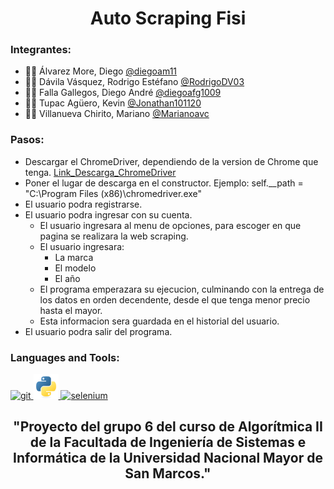 <h1 align="center">Auto Scraping Fisi</h1>

### Integrantes:
- 👩‍💻 Álvarez More, Diego [@diegoam11](https://github.com/diegoam11)
- 👩‍💻 Dávila Vásquez, Rodrigo Estéfano [@RodrigoDV03](https://github.com/RodrigoDV03)
- 👩‍💻 Falla Gallegos, Diego André [@diegoafg1009](https://github.com/diegoafg1009)
- 👩‍💻 Tupac Agüero, Kevin [@Jonathan101120](https://github.com/Jonathan101120)
- 👩‍💻 Villanueva Chirito, Mariano [@Marianoavc](https://github.com/Marianoavc)

### Pasos:
- Descargar el ChromeDriver, dependiendo de la version de Chrome que tenga. [Link_Descarga_ChromeDriver](https://chromedriver.chromium.org/downloads)
- Poner el lugar de descarga en el constructor. Ejemplo: self.__path = "C:\Program Files (x86)\chromedriver.exe"
- El usuario podra registrarse.
- El usuario podra ingresar con su cuenta.
     - El usuario ingresara al menu de opciones, para escoger en que pagina se realizara la web scraping.
     - El usuario ingresara:
        - La marca
        - El modelo
        - El año
     - El programa emperazara su ejecucion, culminando con la entrega de los datos en orden decendente, desde el que tenga menor precio hasta el mayor.
     - Esta informacion sera guardada en el historial del usuario.
 - El usuario podra salir del programa.

<h3 align="left">Languages and Tools:</h3>
<p align="left"> <a href="https://git-scm.com/" target="_blank" rel="noreferrer"> <img src="https://www.vectorlogo.zone/logos/git-scm/git-scm-icon.svg" alt="git" width="40" height="40"/> </a> <a href="https://www.python.org" target="_blank" rel="noreferrer"> <img src="https://raw.githubusercontent.com/devicons/devicon/master/icons/python/python-original.svg" alt="python" width="40" height="40"/> </a> <a href="https://www.selenium.dev" target="_blank" rel="noreferrer"> <img src="https://raw.githubusercontent.com/detain/svg-logos/780f25886640cef088af994181646db2f6b1a3f8/svg/selenium-logo.svg" alt="selenium" width="40" height="40"/> </a> </p>

<h2 align="center">"Proyecto del grupo 6 del curso de Algorítmica II de la Facultada de Ingeniería de Sistemas e Informática de la Universidad Nacional Mayor de San Marcos."</h2>
